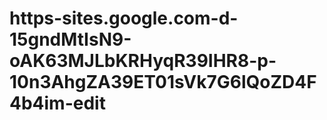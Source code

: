 # https-sites.google.com-d-15gndMtIsN9-oAK63MJLbKRHyqR39IHR8-p-10n3AhgZA39ET01sVk7G6lQoZD4F4b4im-edit